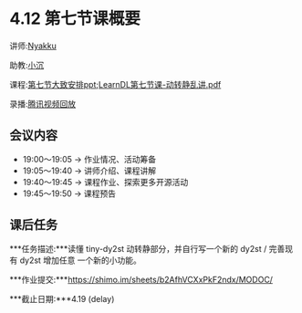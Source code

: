 # 4.12 第七节课概要

讲师:[Nyakku](https://github.com/ShigureLab)

助教:[小沉](https://github.com/xiaodeme-aha)

课程:[第七节大致安排ppt](https://github.com/sunzhongkai588/LearnDL/blob/main/授课材料/LearnDL第七节课.pdf);[LearnDL第七节课-动转静乱讲.pdf](https://github.com/sunzhongkai588/LearnDL/blob/main/授课材料/LearnDL第七节课-动转静乱讲.pdf)

录播:[腾讯视频回放](https://meeting.tencent.com/user-center/shared-record-info?id=c6d62ab0-b4c8-48b7-937d-62141cd34570&form=-1&click_source_for_middle_login=2&app_lang=zh-cn,zh-cn&app_version=3.15.6.427&app_sdk_id=1410001423&app_publish_channel=CNAppStore&os_version=13.2.1&os_name=Mac&c_district=0&app_instance_id=2)

## 会议内容

*  19:00～19:05 -> 作业情况、活动筹备
*  19:05～19:40 -> 讲师介绍、课程讲解
*  19:40～19:45 -> 课程作业、探索更多开源活动
*  19:45～19:50 -> 课程预告

## 课后任务

***任务描述:***读懂 tiny-dy2st 动转静部分，并自行写一个新的 dy2st / 完善现有 dy2st 增加任意 一个新的小功能。

***作业提交:***https://shimo.im/sheets/b2AfhVCXxPkF2ndx/MODOC/

***截止日期:***4.19 (delay)

